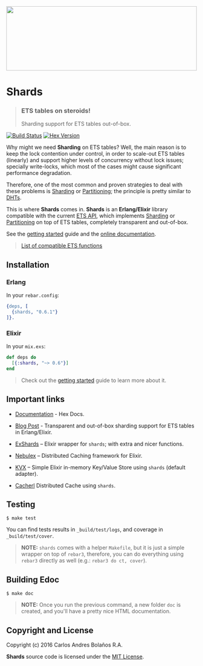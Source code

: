<img src="http://38.media.tumblr.com/db32471b7c8870cbb0b2cc173af283bb/tumblr_inline_nm9x9u6u261rw7ney_540.gif" height="170" width="100%" />

# Shards
> ### ETS tables on steroids!
> Sharding support for ETS tables out-of-box.

[![Build Status](https://github.com/cabol/shards/workflows/CI/badge.svg)](https://github.com/cabol/shards/actions)
[![Hex Version](https://img.shields.io/hexpm/v/shards.svg)](https://hex.pm/packages/shards)


Why might we need **Sharding** on ETS tables? Well, the main reason is
to keep the lock contention under control, in order to scale-out ETS tables
(linearly) and support higher levels of concurrency without lock issues;
specially write-locks, which most of the cases might cause significant
performance degradation.

Therefore, one of the most common and proven strategies to deal with these
problems is [Sharding][sharding] or [Partitioning][partitioning]; the principle
is pretty similar to [DHTs][dht].

This is where **Shards** comes in. **Shards** is an **Erlang/Elixir** library
compatible with the current [ETS API][ets_api], which implements
[Sharding][sharding] or [Partitioning][partitioning] on top of ETS tables,
completely transparent and out-of-box.

See the [getting started][getting_started] guide
and the [online documentation](https://hexdocs.pm/shards/).

> [List of compatible ETS functions](https://github.com/cabol/shards/issues/1)

[ets_api]: http://erlang.org/doc/man/ets.html
[sharding]: https://en.wikipedia.org/wiki/Shard_(database_architecture)
[partitioning]: https://en.wikipedia.org/wiki/Partition_(database)
[dht]: https://en.wikipedia.org/wiki/Distributed_hash_table
[getting_started]: https://github.com/cabol/shards/blob/master/guides/getting-started.md

## Installation

### Erlang

In your `rebar.config`:

```erlang
{deps, [
  {shards, "0.6.1"}
]}.
```

### Elixir

In your `mix.exs`:

```elixir
def deps do
  [{:shards, "~> 0.6"}]
end
```

> Check out the [getting started][getting_started] guide to learn
  more about it.

## Important links

 * [Documentation](https://hexdocs.pm/shards) - Hex Docs.

 * [Blog Post](http://cabol.github.io/posts/2016/04/14/sharding-support-for-ets.html) -
   Transparent and out-of-box sharding support for ETS tables in Erlang/Elixir.

 * [ExShards](https://github.com/cabol/ex_shards) – Elixir wrapper for
   `shards`; with extra and nicer functions.

 * [Nebulex](https://github.com/cabol/nebulex) – Distributed Caching
   framework for Elixir.

 * [KVX](https://github.com/cabol/kvx) – Simple Elixir in-memory Key/Value
   Store using `shards` (default adapter).

 * [Cacherl](https://github.com/ferigis/cacherl) Distributed Cache
   using `shards`.

## Testing

```
$ make test
```

You can find tests results in `_build/test/logs`, and coverage in
`_build/test/cover`.

> **NOTE:** `shards` comes with a helper `Makefile`, but it is just a simple
  wrapper on top of `rebar3`, therefore, you can do everything using `rebar3`
  directly as well (e.g.: `rebar3 do ct, cover`).

## Building Edoc

```
$ make doc
```

> **NOTE:** Once you run the previous command, a new folder `doc` is created,
  and you'll have a pretty nice HTML documentation.

## Copyright and License

Copyright (c) 2016 Carlos Andres Bolaños R.A.

**Shards** source code is licensed under the [MIT License](LICENSE.md).
